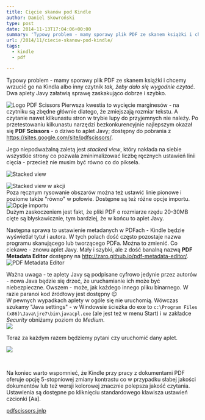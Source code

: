 ```yaml
---
title: Cięcie skanów pod Kindle
author: Daniel Skowroński
type: post
date: 2014-11-13T17:04:06+00:00
summary: 'Typowy problem - mamy sporawy plik PDF ze skanem książki i chcemy wrzucić go na Kindla albo inny czytnik <i>tak, żeby dało się wygodnie czytać</i>. Dwa aplety Javy załatwią sprawę zaskakująco dobrze i szybko.'
url: /2014/11/ciecie-skanow-pod-kindle/
tags:
  - kindle
  - pdf

---
```

Typowy problem - mamy sporawy plik PDF ze skanem książki i chcemy wrzucić go na Kindla albo inny czytnik _tak, żeby dało się wygodnie czytać_. Dwa aplety Javy załatwią sprawę zaskakująco dobrze i szybko.

![Logo PDF Scissors](/wp-content/uploads/2014/11/pdf_scissors_logo.png) Pierwsza kwestia to wycięcie marginesów - na czytniku są zbędne głównie dlatego, że zmiejszają rozmiar tekstu. A czytanie nawet kilkunastu stron w trybie lupy do przyjemnych nie należy. Po przetestowaniu kilkunastu narzędzi bezkonkurencyjnie najlepszym okazał się **PDF Scissors** - o dziwo to aplet Javy; dostępny do pobrania z <https://sites.google.com/site/pdfscissors/>.

Jego niepodważalną zaletą jest _stacked view_, który nakłada na siebie wszystkie strony co pozwala zminimalizować liczbę ręcznych ustawień linii cięcia - przecież nie musim być równo co do piksela.

![Stacked view](/wp-content/uploads/2014/11/pdf_scissors_stacked_view.png)

![Stacked view w akcji](/wp-content/uploads/2014/11/pdf_scissors_stacked_view21.png)  
Poza ręcznym rysowanie obszarów można też ustawić linie pionowe i poziome także "równo" w połowie. Dostępne są też różne opcje importu.  
![Opcje importu](/wp-content/uploads/2014/11/pdf_scissors_import_options.png)  
Dużym zaskoczeniem jest fakt, że pliki PDF o rozmiarze rzędu 20-30MB cięte są błyskawicznie, tym bardziej, że w końcu to aplet Javy.

Następna sprawa to ustawienie metadanych w PDFach - Kindle będzie wyświetlał tytuł i autora. W tych polach dość często pozostaje nazwa programu skanującego lub tworzącego PDFa. Można to zmienić. Co ciekawe - znowu aplet Javy. Mały i szybki, ale z dość banalną nazwą **PDF Metadata Editor** dostępny na <http://zaro.github.io/pdf-metadata-editor/>.  
![PDF Metadata Editor](/wp-content/uploads/2014/11/pdf_metadata_editor.png)

Ważna uwaga - te aplety Javy są podpisane cyfrowo jedynie przez autorów - nowa Java będzie się drzeć, że uruchamianie ich może być niebezpieczne. Owszem - może, jak każdego innego pliku binarnego. W razie paranoi kod źródłowy jest dostępny 😉  
W pewnych wypadkach aplety w ogóle się nie uruchomią. Wówczas szukamy "Java settings" - w Windowsie ścieżka do exe to `c:\Program Files (x86)\Java\jre7\bin\javacpl.exe` (ale jest też w menu Start) i w zakładce _Security_ obniżamy poziom do _Medium_.  
![](/wp-content/uploads/2014/11/java_security0.png)

Teraz za każdym razem będziemy pytani czy uruchomić dany aplet.

![](/wp-content/uploads/2014/11/java_security1.png)

&nbsp;

Na koniec warto wspomnieć, że Kindle przy pracy z dokumentami PDF oferuje opcję 5-stopniowej zmiany kontrastu co w przypadku słabej jakości dokumentów lub też wersji kolorowej znacznie polepsza jakość czytania. Ustawienia są dostępne po kliknięciu standardowego klawisza ustawień czcionki [Aa].

[pdfscissors.jnlp][7]

 [1]: /wp-content/uploads/2014/11/pdf_scissors_stacked_view.png
 [2]: /wp-content/uploads/2014/11/pdf_scissors_stacked_view21.png
 [3]: /wp-content/uploads/2014/11/pdf_scissors_import_options.png
 [4]: /wp-content/uploads/2014/11/pdf_metadata_editor.png
 [5]: /wp-content/uploads/2014/11/java_security0.png
 [6]: /wp-content/uploads/2014/11/java_security1.png
 [7]: /wp-content/uploads/2014/11/pdfscissors.jnlp_.zip